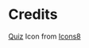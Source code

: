 # Credits

<a target="_blank" href="https://icons8.com/icon/ZE2dsGCxLyKO/quiz">Quiz</a> Icon from <a target="_blank" href="https://icons8.com">Icons8</a>